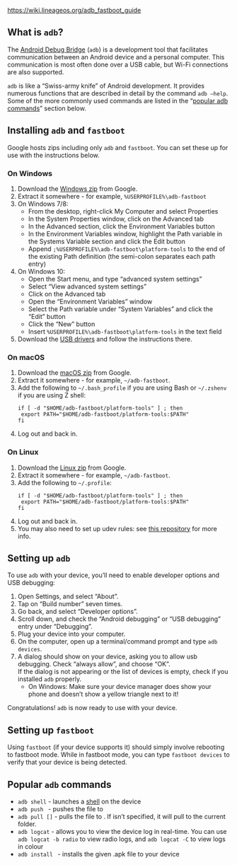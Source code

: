 https://wiki.lineageos.org/adb_fastboot_guide

## What is `adb`?

The [Android Debug Bridge](https://en.wikipedia.org/wiki/Android_Debug_Bridge) (`adb`) is a development tool that facilitates communication between an Android device and a personal computer. This communication is most often done over a USB cable, but Wi-Fi connections are also supported.

`adb` is like a “Swiss-army knife” of Android development. It provides numerous functions that are described in detail by the command `adb –help`. Some of the more commonly used commands are listed in the “[popular adb commands](https://wiki.lineageos.org/adb_fastboot_guide#popular-adb-commands)” section below.

## Installing `adb` and `fastboot`

Google hosts zips including only `adb` and `fastboot`. You can set these up for use with the instructions below.

### On Windows

1.  Download the [Windows zip](https://dl.google.com/android/repository/platform-tools-latest-windows.zip) from Google.
2.  Extract it somewhere - for example, `%USERPROFILE%\adb-fastboot`
3.  On Windows 7/8:
    -   From the desktop, right-click My Computer and select Properties
    -   In the System Properties window, click on the Advanced tab
    -   In the Advanced section, click the Environment Variables button
    -   In the Environment Variables window, highlight the Path variable in the Systems Variable section and click the Edit button
    -   Append `;%USERPROFILE%\adb-fastboot\platform-tools` to the end of the existing Path definition (the semi-colon separates each path entry)
4.  On Windows 10:
    -   Open the Start menu, and type “advanced system settings”
    -   Select “View advanced system settings”
    -   Click on the Advanced tab
    -   Open the “Environment Variables” window
    -   Select the Path variable under “System Variables” and click the “Edit” button
    -   Click the “New” button
    -   Insert `%USERPROFILE%\adb-fastboot\platform-tools` in the text field
5.  Download the [USB drivers](https://developer.android.com/studio/run/win-usb) and follow the instructions there.

### On macOS

1.  Download the [macOS zip](https://dl.google.com/android/repository/platform-tools-latest-darwin.zip) from Google.
2.  Extract it somewhere - for example, `~/adb-fastboot`.
3.  Add the following to `~/.bash_profile` if you are using Bash or `~/.zshenv` if you are using Z shell:
    ``` highlight
    if [ -d "$HOME/adb-fastboot/platform-tools" ] ; then
     export PATH="$HOME/adb-fastboot/platform-tools:$PATH"
    fi
    ```
4.  Log out and back in.

### On Linux

1.  Download the [Linux zip](https://dl.google.com/android/repository/platform-tools-latest-linux.zip) from Google.
2.  Extract it somewhere - for example, `~/adb-fastboot`.
3.  Add the following to `~/.profile`:
    ``` highlight
    if [ -d "$HOME/adb-fastboot/platform-tools" ] ; then
     export PATH="$HOME/adb-fastboot/platform-tools:$PATH"
    fi
    ```
4.  Log out and back in.
5.  You may also need to set up udev rules: see [this repository](https://github.com/M0Rf30/android-udev-rules#installation) for more info.

## Setting up `adb`

To use `adb` with your device, you’ll need to enable developer options and USB debugging:

1.  Open Settings, and select “About”.
2.  Tap on “Build number” seven times.
3.  Go back, and select “Developer options”.
4.  Scroll down, and check the “Android debugging” or “USB debugging” entry under “Debugging”.
5.  Plug your device into your computer.
6.  On the computer, open up a terminal/command prompt and type `adb devices`.
7.  A dialog should show on your device, asking you to allow usb debugging. Check “always allow”, and choose “OK”.  
    If the dialog is not appearing or the list of devices is empty, check if you installed `adb` properly.
    -   On Windows: Make sure your device manager does show your phone and doesn’t show a yellow triangle next to it!

Congratulations! `adb` is now ready to use with your device.

## Setting up `fastboot`

Using `fastboot` (if your device supports it) should simply involve rebooting to fastboot mode. While in fastboot mode, you can type `fastboot devices` to verify that your device is being detected.

## Popular `adb` commands

-   `adb shell` - launches a [shell](https://en.wikipedia.org/wiki/Shell_(computing)) on the device
-   `adb push ` - pushes the file to
-   `adb pull []` - pulls the file to . If isn’t specified, it will pull to the current folder.
-   `adb logcat` - allows you to view the device log in real-time. You can use `adb logcat -b radio` to view radio logs, and `adb logcat -C` to view logs in colour
-   `adb install ` - installs the given .apk file to your device